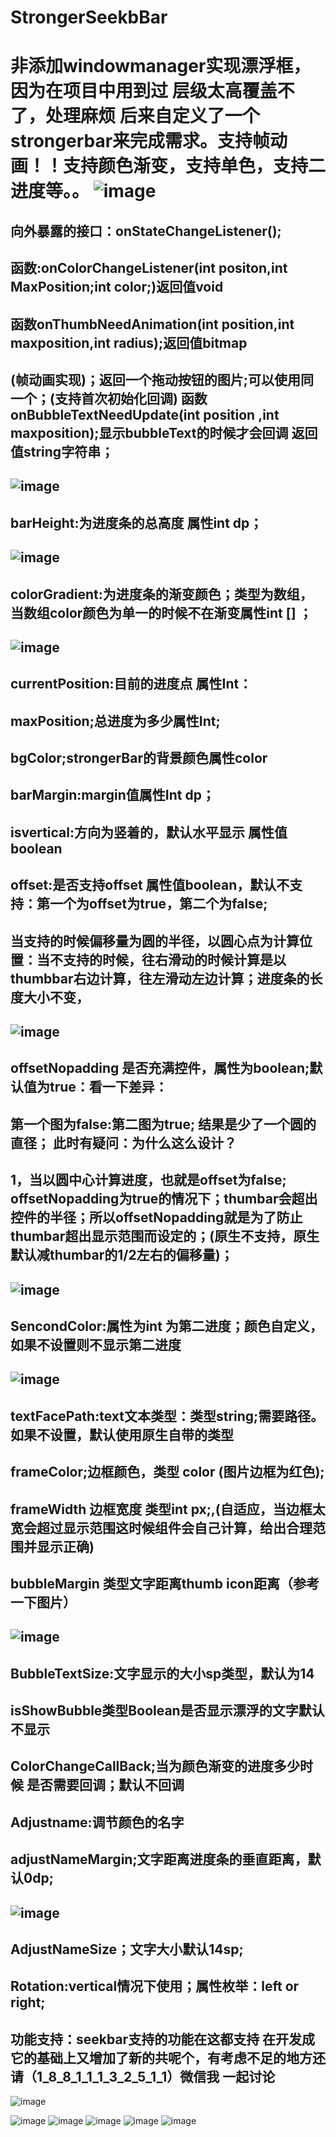 # StrongerSeekbBar
非添加windowmanager实现漂浮框，因为在项目中用到过 层级太高覆盖不了，处理麻烦 
后来自定义了一个strongerbar来完成需求。支持帧动画！！支持颜色渐变，支持单色，支持二进度等。。
![image](https://github.com/byron-xie/StrongerSeekbBar/blob/master/app/src/main/res/drawable/ezgif-4-eb8d7d5ab1.gif?raw=true)
==
向外暴露的接口：onStateChangeListener();
----
函数:onColorChangeListener(int positon,int MaxPosition;int color;)返回值void
----
函数onThumbNeedAnimation(int position,int maxposition,int radius);返回值bitmap
----
 (帧动画实现)；返回一个拖动按钮的图片;可以使用同一个；(支持首次初始化回调)
函数 onBubbleTextNeedUpdate(int position ,int maxposition);显示bubbleText的时候才会回调
返回值string字符串；
 ----

![image](https://github.com/byron-xie/StrongerSeekbBar/blob/master/app/src/main/res/drawable/viewfile.jpg?raw=true)
---
barHeight:为进度条的总高度 属性int dp；
----
![image](https://github.com/byron-xie/StrongerSeekbBar/blob/master/app/src/main/res/drawable/viewfile%20(1).jpg?raw=true)
---
colorGradient:为进度条的渐变颜色；类型为数组，当数组color颜色为单一的时候不在渐变属性int [] ；
----
![image](https://github.com/byron-xie/StrongerSeekbBar/blob/master/app/src/main/res/drawable/viewfile%20(2).jpg?raw=true)
---
currentPosition:目前的进度点 属性Int：
----
maxPosition;总进度为多少属性Int;
----
bgColor;strongerBar的背景颜色属性color
----
barMargin:margin值属性Int dp；
----
isvertical:方向为竖着的，默认水平显示 属性值boolean
----
offset:是否支持offset 属性值boolean，默认不支持：第一个为offset为true，第二个为false;
----
当支持的时候偏移量为圆的半径，以圆心点为计算位置：当不支持的时候，往右滑动的时候计算是以thumbbar右边计算，往左滑动左边计算；进度条的长度大小不变，
---
![image](https://github.com/byron-xie/StrongerSeekbBar/blob/master/app/src/main/res/drawable/viewfile%20(3).jpg?raw=true)
---
offsetNopadding 是否充满控件，属性为boolean;默认值为true：看一下差异：
----
第一个图为false:第二图为true; 结果是少了一个圆的直径；
此时有疑问：为什么这么设计？
 ---
1，当以圆中心计算进度，也就是offset为false; offsetNopadding为true的情况下；thumbar会超出控件的半径；所以offsetNopadding就是为了防止thumbar超出显示范围而设定的；(原生不支持，原生默认减thumbar的1/2左右的偏移量)；
----
![image](https://github.com/byron-xie/StrongerSeekbBar/blob/master/app/src/main/res/drawable/viewfile%20(4).jpg?raw=true)
----
SencondColor:属性为int 为第二进度；颜色自定义，如果不设置则不显示第二进度
----
![image](https://github.com/byron-xie/StrongerSeekbBar/blob/master/app/src/main/res/drawable/viewfile%20(5).jpg?raw=true)
---
textFacePath:text文本类型：类型string;需要路径。如果不设置，默认使用原生自带的类型
----
frameColor;边框颜色，类型 color (图片边框为红色);
----
frameWidth 边框宽度 类型int px;,(自适应，当边框太宽会超过显示范围这时候组件会自己计算，给出合理范围并显示正确)
----
bubbleMargin 类型文字距离thumb icon距离（参考一下图片）
----
![image](https://github.com/byron-xie/StrongerSeekbBar/blob/master/app/src/main/res/drawable/viewfile%20(6).jpg?raw=true)
 ---
BubbleTextSize:文字显示的大小sp类型，默认为14
----
isShowBubble类型Boolean是否显示漂浮的文字默认不显示
----
ColorChangeCallBack;当为颜色渐变的进度多少时候 是否需要回调；默认不回调
----
Adjustname:调节颜色的名字
----
adjustNameMargin;文字距离进度条的垂直距离，默认0dp;
----
![image](https://github.com/byron-xie/StrongerSeekbBar/blob/master/app/src/main/res/drawable/viewfile%20(7).jpg?raw=true)
----
AdjustNameSize；文字大小默认14sp;
----
Rotation:vertical情况下使用；属性枚举：left or right;
----
 

功能支持：seekbar支持的功能在这都支持 在开发成它的基础上又增加了新的共呢个，有考虑不足的地方还请（1_8_8_1_1_1_3_2_5_1_1）微信我 一起讨论
----
![image](https://github.com/byron-xie/StrongerSeekbBar/blob/master/app/src/main/res/drawable/viewfile%20(8).jpg?raw=true)

![image](https://github.com/byron-xie/StrongerSeekbBar/blob/master/app/src/main/res/drawable/Screenshot_20171120-192847.png?raw=true)
![image](https://github.com/byron-xie/StrongerSeekbBar/blob/master/app/src/main/res/drawable/Screenshot_20171120-192855.png?raw=true)
![image](https://github.com/byron-xie/StrongerSeekbBar/blob/master/app/src/main/res/drawable/Screenshot_20171121-110614.png?raw=true)
![image](https://github.com/byron-xie/StrongerSeekbBar/blob/master/app/src/main/res/drawable/Screenshot_20171121-112402.png?raw=true)
![image](https://github.com/byron-xie/StrongerSeekbBar/blob/master/app/src/main/res/drawable/Screenshot_20171121-112416.png?raw=true)
